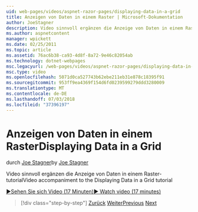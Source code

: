 ```yaml
---
uid: web-pages/videos/aspnet-razor-pages/displaying-data-in-a-grid
title: Anzeigen von Daten in einem Raster | Microsoft-Dokumentation
author: JoeStagner
description: Video sinnvoll ergänzen die Anzeige von Daten in einem Raster-tutorial
ms.author: aspnetcontent
manager: wpickett
ms.date: 02/25/2011
ms.topic: article
ms.assetid: 76ac6b38-ca93-4d8f-8a72-9e46c82054ab
ms.technology: dotnet-webpages
msc.legacyurl: /web-pages/videos/aspnet-razor-pages/displaying-data-in-a-grid
msc.type: video
ms.openlocfilehash: 5071d0ca527743b62ebe211eb31e878c18395f91
ms.sourcegitcommit: 953ff9ea4369f154d6fd0239599279ddd3280009
ms.translationtype: MT
ms.contentlocale: de-DE
ms.lasthandoff: 07/03/2018
ms.locfileid: "37396197"
---
```

<a name="displaying-data-in-a-grid"></a><span data-ttu-id="3ae42-103">Anzeigen von Daten in einem Raster</span><span class="sxs-lookup"><span data-stu-id="3ae42-103">Displaying Data in a Grid</span></span>
====================
<span data-ttu-id="3ae42-104">durch [Joe Stagner](https://github.com/JoeStagner)</span><span class="sxs-lookup"><span data-stu-id="3ae42-104">by [Joe Stagner](https://github.com/JoeStagner)</span></span>

<span data-ttu-id="3ae42-105">Video sinnvoll ergänzen die Anzeige von Daten in einem Raster-tutorial</span><span class="sxs-lookup"><span data-stu-id="3ae42-105">Video accompaniment to the Displaying Data in a Grid tutorial</span></span>

[<span data-ttu-id="3ae42-106">&#9654;Sehen Sie sich Video (17 Minuten)</span><span class="sxs-lookup"><span data-stu-id="3ae42-106">&#9654; Watch video (17 minutes)</span></span>](https://channel9.msdn.com/Blogs/ASP-NET-Site-Videos/displaying-data-in-a-grid)

> [!div class="step-by-step"]
> <span data-ttu-id="3ae42-107">[Zurück](working-with-data-part-2.md)
> [Weiter](displaying-data-in-a-chart-part-1.md)</span><span class="sxs-lookup"><span data-stu-id="3ae42-107">[Previous](working-with-data-part-2.md)
[Next](displaying-data-in-a-chart-part-1.md)</span></span>
